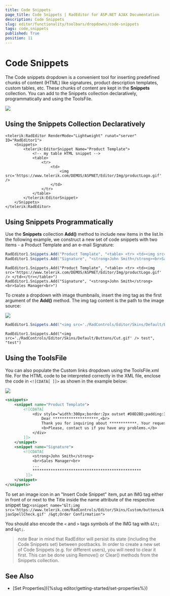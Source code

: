 ```yaml
---
title: Code Snippets
page_title: Code Snippets | RadEditor for ASP.NET AJAX Documentation
description: Code Snippets
slug: editor/functionality/toolbars/dropdowns/code-snippets
tags: code,snippets
published: True
position: 11
---
```


# Code Snippets

The Code snippets dropdown is a convenient tool for inserting predefined chunks of content (HTML) like signatures, product description templates, custom tables, etc. These chunks of content are kept in the **Snippets** collection. You can add to the Snippets collection declaratively, programmatically and using the ToolsFile.

![](images/editor-dropdowns015.png)

## Using the Snippets Collection Declaratively

````ASP.NET
<telerik:RadEditor RenderMode="Lightweight" runat="server" ID="RadEditor1">
	<Snippets>
		<telerik:EditorSnippet Name="Product Template">            
			<!-- my table HTML snippet -->            
			<table>               
				<tr>                 
					<td>                 
						<img src='https://www.telerik.com/DEMOS/ASPNET/Editor/Img/productLogo.gif' />                
					</td>               
				</tr>            
			</table>        
		</telerik:EditorSnippet>
	</Snippets>
</telerik:RadEditor>
````



## Using Snippets Programmatically

Use the **Snippets** collection **Add()** method to include new items in the list.In the following example, we construct a new set of code snippets with two items - a Product Template and an e-mail Signature:


````C#
RadEditor1.Snippets.Add("Product Template", "<table> <tr> <td><img src='https://www.telerik.com/DEMOS/ASPNET/Editor/Img/productLogo.gif' /> </td></tr></table>");
RadEditor1.Snippets.Add("Signature", "<strong>John Smith</strong><br>Sales Manager<br>");      
````
````VB
RadEditor1.Snippets.Add("Product Template", "<table> <tr> <td><img src='https://www.telerik.com/DEMOS/ASPNET/Editor/Img/productLogo.gif' /> </td></tr></table>")
RadEditor1.Snippets.Add("Signature", "<strong>John Smith</strong><br>Sales Manager<br>")
````

To create a dropdown with image thumbnails, insert the img tag as the first argument of the **Add()** method. The img tag content is the path to the image source:

![](images/editor-dropdowns014.png)

````C#
RadEditor1.Snippets.Add("<img src='./RadControls/Editor/Skins/Default/Buttons/Cut.gif' /> test", "test");
````
````VB
RadEditor1.Snippets.Add("<img src='./RadControls/Editor/Skins/Default/Buttons/Cut.gif' /> test", "test")
````

## Using the ToolsFile

You can also populate the Custom links dropdown using the ToolsFile.xml file. For the HTML code to be interpreted correctly in the XML file, enclose the code in `<![CDATA[ ]]>` as shown in the example below:

![](images/editor-dropdowns016.png)

````XML
<snippets>   
	<snippet name="Product Template">      
		<![CDATA[         
			<div style="width:300px;border:2px outset #D8D2BD;padding:34px;font-family:Arial, Verdana; font-size:11px;background- color:#F1EFE6;">
				Dear ********************,<br>
				Thank you for inquiring about ************. Your request will be processed in 48 hours and shipped at the address you have provided.
				<b>Please, contact us if you have any problems.</b>
			</div>
		]]>  
	</snippet>   
	<snippet name="Signature">      
		<![CDATA[         
			<strong>John Smith</strong>
			<br>Sales Manager<br>         
			...         
			************************************************      
		 ]]>  
	</snippet>
</snippets>
````

To set an image icon in an "Insert Code Snippet" item, put an IMG tag either in front of or next to the Title inside the name attribute of the respective snippet tag:`<snippet name="&lt;img src='https://www.telerik.com/RadControls/Editor/Skins/Custom/buttons/AjaxSpellCheck.gif' /&gt;Order Confirmation">`

You should also encode the `<` and `>` tags symbols of the IMG tag with `&lt;` and `&gt;`.

>note Bear in mind that RadEditor will persist its state (including the Code Snippets set) between postbacks. In order to create a new set of Code Snippets (e.g. for different users), you will need to clear it first. This can be done using Remove() or Clear() methods from the Snippets collection.

## See Also

 * [Set Properties]({%slug editor/getting-started/set-properties%})
